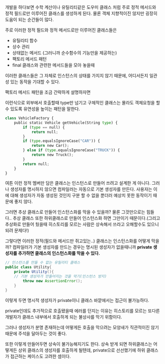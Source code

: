 개발을 하다보면 수학 계산이나 유틸리티같은 도우미 클래스 처럼 주로 정적 메서드와 정적 필드로만 이루어진 클래스를 생성하게 된다. 물론 객체 지향적이진 않지만 굉장히 도움이 되는 순간들이 많다.

주로 이러한 정적 필드와 정적 메서드로만 이루어진 클래스들은

- 유틸리티 함수
- 상수 관리
- 상태없는 메서드 (그러니까 순수함수의 기능만을 제공하는)
- 팩토리 메서드 패턴
- final 클래스와 관련한 메서드들을 모아 놓을때

이러한 클래스들은 그 자체로 인스턴스의 상태를 가지지 않기 때문에, 어디서든지 일관성 있는 동작을 기대할 수 있다.

팩토리 메서드 패턴을 조금 간략하게 설명하자면

이런식으로 외부에서 호출할때 type만 넘기고 구체적인 클래스는 몰라도 객체요청을 할 수 있도록 유연성을 높이는 패턴을 말한다.

```python
class VehicleFactory {
    public static Vehicle getVehicle(String type) {
        if (type == null) {
            return null;
        }
        if (type.equalsIgnoreCase("CAR")) {
            return new Car();
        } else if (type.equalsIgnoreCase("TRUCK")) {
            return new Truck();
        }
        return null;
    }
}

```

여튼 이런 정적 멤버만 담은 클래스는 인스턴스로 만들어 쓰려고 설계한 게 아니다. 그러나 생성자를 명시하지 않으면 컴파일러는 자동으로 기본 생성자를 만든다. 사용자는 이에 대해 생성자가 자동 생성된 것인지 구분 할 수 없을 뿐더러 예상치 못한 동작이기 때문에 좋지 않다.

그러면 추상 클래스로 만들어 인스턴스화를 막을 수 있을까? 물론 그것만으로는 힘들다.. 추상 클래스 또한 하위클래스로 만들어 인스턴스화 하면 그만이기 때문이다.(그리고 추상화로 만들어 뒀을때 히스토리를 모르는 사람은 상속해서 쓰라고 오해할수도 있으니 되려 문제다!)

그렇다면 이러한 정적(필드와 메서드만 쥐고있는..) 클래스는 인스턴스화를 어떻게 막을까? 컴파일러가 기본 생성자를 만드는 경우는 명시된 생성자가 없을때니까 **private 생성자를 추가하면 클래스의 인스턴스화를 막을 수 있다.**

```java
// 인스턴스를 만들 수 없는 유틸리티 클래스
public class Utility{
	private Utility(){
	// 기본 생성자가 만들어지는 것을 막기(인스턴스 방지)
		throw new AssertionError();
	}
}
```

이렇게 두면 명시적 생성자가 private이니 클래스 바깥에서는 접근이 불가능하다.

private인데도 추가적으로 호출됐을때 에러를 던지는 이유는 히스토리를 모르는 또다른 개발자가 클래스 내부에서 호출하게 되는 불상사를 막기 위함이다.

그러나 생성자가 분명 존재하는데 어떻게든 호출을 막으려는 모양새가 직관적이진 않기때문에 주석을 달아두는 것이 좋다.

또한 이렇게 만들어두면 상속이 불가능해지기도 한다. 상속 받게 되면 하위클래스는 어떻게든 상위 클래스의 생성자를 호출하게 될텐데, private으로 선선했기에 하위 클래스가 접근하는 케이스도 고려한 셈이다.